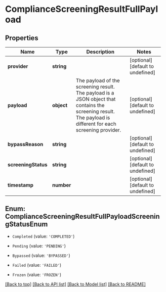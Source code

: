 # ComplianceScreeningResultFullPayload

## Properties

|Name | Type | Description | Notes|
|------------ | ------------- | ------------- | -------------|
|**provider** | **string** |  | [optional] [default to undefined]|
|**payload** | **object** | The payload of the screening result. The payload is a JSON object that contains the screening result. The payload is different for each screening provider.  | [optional] [default to undefined]|
|**bypassReason** | **string** |  | [optional] [default to undefined]|
|**screeningStatus** | **string** |  | [optional] [default to undefined]|
|**timestamp** | **number** |  | [optional] [default to undefined]|


## Enum: ComplianceScreeningResultFullPayloadScreeningStatusEnum


* `Completed` (value: `'COMPLETED'`)

* `Pending` (value: `'PENDING'`)

* `Bypassed` (value: `'BYPASSED'`)

* `Failed` (value: `'FAILED'`)

* `Frozen` (value: `'FROZEN'`)





[[Back to top]](#) [[Back to API list]](../../README.md#documentation-for-api-endpoints) [[Back to Model list]](../../README.md#documentation-for-models) [[Back to README]](../../README.md)
